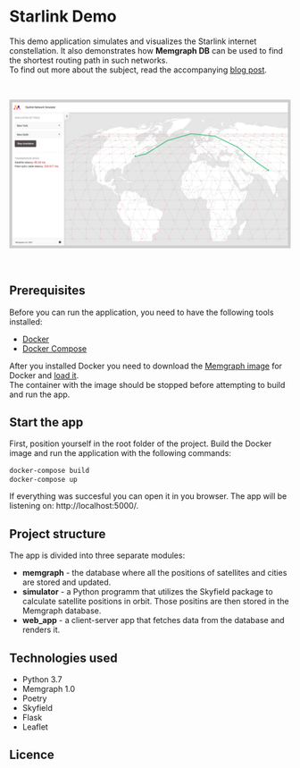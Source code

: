 Starlink Demo
===
This demo application simulates and visualizes the Starlink internet constellation. It also demonstrates how **Memgraph DB** can be used to find the shortest routing path in such networks.<br />
To find out more about the subject, read the accompanying [blog post](https://github.com/memgraph/starlink/blob/develop_web/blog-post/blog-post.md).

<br />
<p align="center">
   <img src="https://raw.githubusercontent.com/g-despot/images/699ee65713223a90af3f5b180f331893b2c469be/demo_screenshot.png" alt="" width="800"/>
<p/>
<br />

## Prerequisites

Before you can run the application, you need to have the following tools installed:
* [Docker](https://docs.docker.com/get-docker/)
* [Docker Compose](https://docs.docker.com/compose/install/)

After you installed Docker you need to download the [Memgraph image](https://memgraph.com/download) for Docker and [load it](https://docs.memgraph.com/memgraph/quick-start#docker-installation).<br />
The container with the image should be stopped before attempting to build and run the app.

## Start the app

First, position yourself in the root folder of the project. Build the Docker image and run the application with the following commands:
```
docker-compose build
docker-compose up
```
If everything was succesful you can open it in you browser. The app will be listening on: http://localhost:5000/. 

## Project structure

The app is divided into three separate modules:
* **memgraph** - the database where all the positions of satellites and cities are stored and updated. 
* **simulator** - a Python programm that utilizes the Skyfield package to calculate satellite positions in orbit. Those positins are then stored in the Memgraph database.
* **web_app** - a client-server app that fetches data from the database and renders it.

## Technologies used

* Python 3.7
* Memgraph 1.0
* Poetry
* Skyfield
* Flask
* Leaflet

## Licence